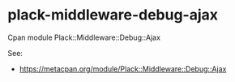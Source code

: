 plack-middleware-debug-ajax
===========================

Cpan module Plack::Middleware::Debug::Ajax

See:
* https://metacpan.org/module/Plack::Middleware::Debug::Ajax
